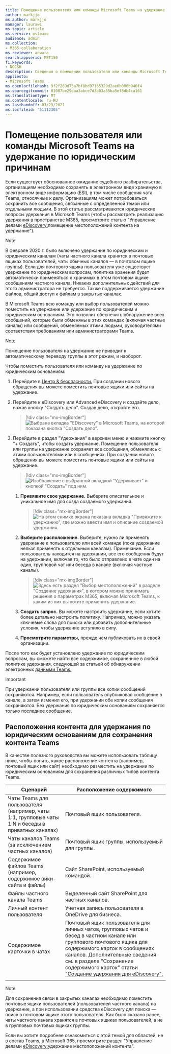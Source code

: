 ```yaml
---
title: Помещение пользователя или команды Microsoft Teams на удержание по юридическим причинам
author: markjjo
ms.author: markjjo
manager: laurawi
ms.topic: article
ms.service: msteams
audience: admin
ms.collection:
- M365-collaboration
ms.reviewer: anwara
search.appverid: MET150
f1.keywords:
- NOCSH
description: Сведения о помещении пользователя или команды Microsoft Teams на удержание по юридическим причинам с помощью Центра безопасности и соответствия требованиям, а также о том, что именно требуется удерживать в зависимости от требований к данным.
appliesto:
- Microsoft Teams
ms.openlocfilehash: 9f2f269d75a7bf8bd97165329d2ae6b006b940f4
ms.sourcegitcommit: 01087be29daa3abce7d3b03a55ba5ef8db4ca161
ms.translationtype: MT
ms.contentlocale: ru-RU
ms.lasthandoff: 03/23/2021
ms.locfileid: "51112305"
---
```

<a name="place-a-microsoft-teams-user-or-team-on-legal-hold"></a>Помещение пользователя или команды Microsoft Teams на удержание по юридическим причинам
==================================================

Если существует обоснованное ожидание судебного разбирательства, организациям необходимо сохранять в электронном виде хранимую в электронном виде информацию (ESI), в том числе сообщения чата Teams, относячные к делу. Организациям может потребоваться сохранить все сообщения, связанные с определенной темой или отдельными людьми. В этой статье рассматриваются юридические вопросы удержания в Microsoft Teams (чтобы рассмотреть реализацию удержания в пространстве M365, просмотрите статью "Управление делами [eDiscovery:](/microsoft-365/compliance/ediscovery-cases#step-4-place-content-locations-on-hold)помещение местоположений контента на удержание").

> [!NOTE]
> В феврале 2020 г. было включено удержание по юридическим и юридическим каналам (чаты частного канала хранятся в почтовых ящиках пользователей, чаты обычных каналов — в почтовом ящике группы). Если для почтового ящика пользователя уже существует удержание по юридическим вопросам, политика хранения будет автоматически применяться к хранимых в этом почтовом ящике сообщениям частного канала. Никаких дополнительных действий для этого администратора не требуется. Также поддерживается удержание файлов, общий доступ к файлам в закрытых каналах.

В Microsoft Teams всю команду или выбор пользователей можно поместить на удержание или удержание по юридическим и юридическим основаниям. Это позволит обеспечить обнаружение всех сообщений, которые были обменяны в этих командах (включая частные каналы) или сообщений, обменяемых этими людьми, руководителями соответствия требованиям или администраторами Teams.

> [!NOTE]
> Помещение пользователя на удержание не приводит к автоматическому переводу группы в этот режим, и наоборот.

Чтобы поместить пользователя или команду на удержание по юридическим основаниям:

1. Перейдите в [Центр & безопасности.](https://go.microsoft.com/fwlink/?linkid=854628) При создании нового обращения вы можете поместить почтовые ящики или сайты на удержание.

2. Перейдите к eDiscovery или Advanced eDiscovery и создайте дело, нажав кнопку "Создать дело". Создав дело, откройте его.

   > [!div class="mx-imgBorder"]
   > ![Выбрана вкладка "EDiscovery" в Microsoft Teams, на которой показана кнопка "Создать дело".](media/LegalHold1.png)

3. Перейдите в раздел "Удержания" в верхнем меню и нажмите кнопку "+ Создать", чтобы создать удержание. Помещение пользователя или группы на удержание сохраняет все сообщения, обменялись с этими пользователями или в сообщениях. При создании нового обращения вы можете поместить почтовые ящики или сайты на удержание.

   > [!div class="mx-imgBorder"]
   > ![Изображение с выбранной вкладкой "Удерживает" и кнопкой "Создать" под ним.](media/LegalHold2.png)

   1. **Привяжите свое удержание.** Выберите описательное и уникальное имя для созда создаемого удержания.

      > [!div class="mx-imgBorder"]
      > ![На этом снимке экрана показана вкладка "Привяжите к удержанию", где можно ввести имя и описание создаемой удержания.](media/LegalHold3.png)

    2. **Выберите расположение.** Выберите, нужно ли применять удержание к пользователю или всей команде (пока удержание нельзя применять к отдельным каналам). Примечание. Если пользователь находится на удержании, все его сообщения будут на удержании, включая то, что было отправлено в чате один на один, групповой чат или беседа в канале (включая частные каналы).
  
       > [!div class="mx-imgBorder"]
       > ![Здесь есть раздел "Выбор местоположений" в разделе "Создание удержания", в котором можно принимать решения о параметрах M365, включая Microsoft Teams, к каким из них вы хотите применить удержание.](media/LegalHold4.png)

    3. **Создать запрос.** Вы можете настроить удержание, если хотите более детально настроить политику. Например, можно указать ключевые слова для поиска или добавить дополнительные условия, чтобы удержание вступило в силу.
    
    4. **Просмотрите параметры,** прежде чем публиковать их в своей организации.

После того как будет установлено удержание по юридическим вопросам, вы сможете найти все содержимое, сохраненное в любой политике удержания, следующей за статьей об обнаружении электронных [данными Teams.](eDiscovery-investigation.md)

> [!IMPORTANT]
> При удержании пользователя или группы все копии сообщений сохраняются. Например, если пользователь опубликовал сообщение в канале, а затем изменил его, при удержании обе копии сообщения сохраняются. Без удержания по юридическим основаниям сохраняется только последнее сообщение.

## <a name="content-locations-to-place-on-legal-hold-to-preserve-teams-content"></a>Расположения контента для удержания по юридическим основаниям для сохранения контента Teams

В качестве полезного руководства вы можете использовать таблицу ниже, чтобы понять, какое расположение контента (например, почтовый ящик или сайт) необходимо разместить на удержании по юридическим основаниям для сохранения различных типов контента Teams.

|Сценарий  |Расположение содержимого  |
|---------|---------|
|Чаты Teams для пользователя (например, чаты 1:1, групповые чаты 1:N и беседы в приватных каналах)     |Почтовый ящик пользователя.         |
|Чаты каналов Teams (за исключением частных каналов)    |Почтовый ящик группы, используемый для группы.         |
|Содержимое файлов Teams (например, содержимое вики-сайта и файлы)     |Сайт SharePoint, используемый командой.         |
|Файлы частного канала Teams     |Выделенный сайт SharePoint для частных каналов.     |
|Личный контент пользователя     |Учетная запись пользователя в OneDrive для бизнеса.         |
|Содержимое карточки в чатах|Почтовый ящик пользователя для личных чатов, групповых чатов и бесед в частном канале или группового почтового ящика для содержимого карток в сообщениях каналов. Дополнительные сведения см. в разделе "Сохранение содержимого карток" статьи ["Создание удержания для eDiscovery".](/microsoft-365/compliance/create-ediscovery-holds#preserve-card-content)
||||

> [!NOTE]
> Для сохранения связи в закрытых каналах необходимо поместить почтовые ящики пользователей (пользователей частного канала) на удержание, а при использовании средства eDiscovery для поиска — поиск в почтовом ящике этого пользователя. Как было сказано ранее, чаты частного канала хранятся в почтовых ящиках пользователей, а не в групповых почтовых ящиках группы.

Если вы хотите подробнее ознакомиться с этой темой для областей, не в состав Teams, в Microsoft 365, просмотрите раздел "Управление делами [eDiscovery:](/microsoft-365/compliance/ediscovery-cases#step-4-place-content-locations-on-hold)удержание местоположений контента".